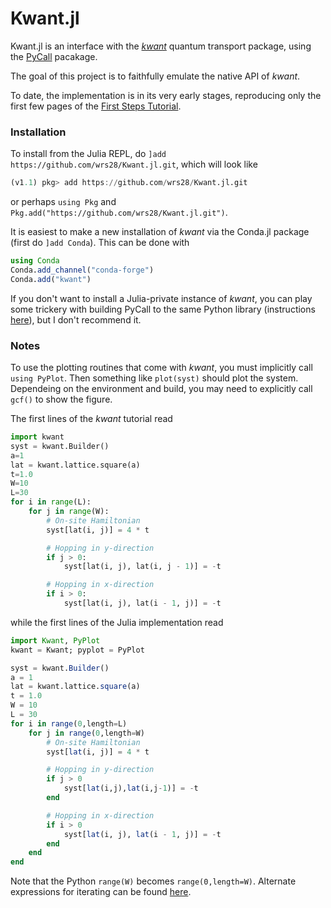 # Kwant.jl

Kwant.jl is an interface with the [_kwant_](https://kwant-project.org) quantum transport package, using the [PyCall](https://github.com/JuliaPy/PyCall.jl) pacakage.

The goal of this project is to faithfully emulate the native API of _kwant_.

To date, the implementation is in its very early stages, reproducing only the first few pages of the [First Steps Tutorial](https://kwant-project.org/doc/1/tutorial/first_steps).

### Installation
To install from the Julia REPL, do `]add https://github.com/wrs28/Kwant.jl.git`, which will look like
````JULIA
(v1.1) pkg> add https://github.com/wrs28/Kwant.jl.git
````
or perhaps `using Pkg` and `Pkg.add("https://github.com/wrs28/Kwant.jl.git")`.

It is easiest to make a new installation of _kwant_ via the Conda.jl package (first do `]add Conda`). This can be done with
````JULIA
using Conda
Conda.add_channel("conda-forge")
Conda.add("kwant")
````
If you don't want to install a Julia-private instance of _kwant_, you can play some trickery with building PyCall to the same Python library (instructions [here](https://github.com/JuliaPy/PyCall.jl#specifying-the-python-version)), but I don't recommend it.

### Notes

To use the plotting routines that come with _kwant_, you must implicitly call `using PyPlot`. Then something like `plot(syst)` should plot the system. Dependeing on the environment and build, you may need to explicitly call `gcf()` to show the figure.

The first lines of the _kwant_ tutorial read
``` PYTHON
import kwant
syst = kwant.Builder()
a=1
lat = kwant.lattice.square(a)
t=1.0
W=10
L=30
for i in range(L):
    for j in range(W):
        # On-site Hamiltonian
        syst[lat(i, j)] = 4 * t

        # Hopping in y-direction
        if j > 0:
            syst[lat(i, j), lat(i, j - 1)] = -t

        # Hopping in x-direction
        if i > 0:
            syst[lat(i, j), lat(i - 1, j)] = -t
```

while the first lines of the Julia implementation read
``` JULIA
import Kwant, PyPlot
kwant = Kwant; pyplot = PyPlot

syst = kwant.Builder()
a = 1
lat = kwant.lattice.square(a)
t = 1.0
W = 10
L = 30
for i in range(0,length=L)
    for j in range(0,length=W)
        # On-site Hamiltonian
        syst[lat(i, j)] = 4 * t

        # Hopping in y-direction
        if j > 0
            syst[lat(i,j),lat(i,j-1)] = -t
        end

        # Hopping in x-direction
        if i > 0
            syst[lat(i, j), lat(i - 1, j)] = -t
        end
    end
end
```

Note that the Python `range(W)` becomes `range(0,length=W)`. Alternate expressions for iterating can be found [here](https://docs.julialang.org/en/v1/manual/arrays/#Iteration-1).
